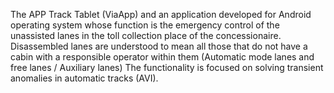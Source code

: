The APP Track Tablet (ViaApp) and an application developed for Android operating system whose function is the emergency control of the unassisted lanes in the toll collection place of the concessionaire.
Disassembled lanes are understood to mean all those that do not have a cabin with a responsible operator within them (Automatic mode lanes and free lanes / Auxiliary lanes)
The functionality is focused on solving transient anomalies in automatic tracks (AVI).
